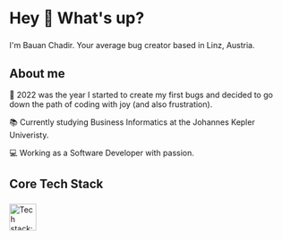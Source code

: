 <h1 align="left">Hey 👋 What's up?</h1>

###

<p align="left">I'm Bauan Chadir. Your average bug creator based in Linz, Austria.</p>

###

<h2 align="left">About me</h2>
<p align="left">🚀 2022 was the year I started to create my first bugs and decided to go down the path of coding with joy (and also frustration).</p>
<p align="left">📚 Currently studying Business Informatics at the Johannes Kepler Univeristy.</p>
<p align="left">💻 Working as a Software Developer with passion.</p>

<h2 align="left">Core Tech Stack</h2>

###

<p align="left">
  <img src="https://skillicons.dev/icons?i=js,nodejs,java,laravel,python" height="48" alt="Tech stack: JS, Node.js, Java, Laravel, Python, PHP" />
</p>

###

